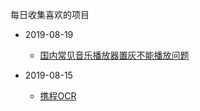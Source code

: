 
每日收集喜欢的项目
* 2019-08-19

  * [国内常见音乐播放器置灰不能播放问题](https://github.com/nondanee/UnblockNeteaseMusic)
* 2019-08-15

  * [携程OCR](https://github.com/ctripcorp/C-OCR)
